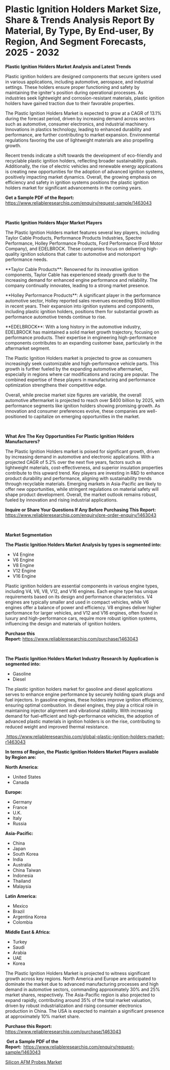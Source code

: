 <p><h1>Plastic Ignition Holders Market Size, Share & Trends Analysis Report By Material, By Type, By End-user, By Region, And Segment Forecasts, 2025 - 2032</h1></p><p><strong>Plastic Ignition Holders Market Analysis and Latest Trends</strong></p>
<p><p>Plastic ignition holders are designed components that secure igniters used in various applications, including automotive, aerospace, and industrial settings. These holders ensure proper functioning and safety by maintaining the igniter's position during operational processes. As industries seek lightweight and corrosion-resistant materials, plastic ignition holders have gained traction due to their favorable properties.</p><p>The Plastic Ignition Holders Market is expected to grow at a CAGR of 13.1% during the forecast period, driven by increasing demand across sectors such as automotive, consumer electronics, and industrial machinery. Innovations in plastics technology, leading to enhanced durability and performance, are further contributing to market expansion. Environmental regulations favoring the use of lightweight materials are also propelling growth.</p><p>Recent trends indicate a shift towards the development of eco-friendly and recyclable plastic ignition holders, reflecting broader sustainability goals. Additionally, the rise of electric vehicles and renewable energy applications is creating new opportunities for the adoption of advanced ignition systems, positively impacting market dynamics. Overall, the growing emphasis on efficiency and safety in ignition systems positions the plastic ignition holders market for significant advancements in the coming years.</p></p>
<p><strong>Get a Sample PDF of the Report:&nbsp;</strong> <a href="https://www.reliableresearchiq.com/enquiry/request-sample/1463043?utm_campaign=2232&utm_medium=2&utm_source=Github&utm_content=ia&utm_term=13022025&utm_id=plastic-ignition-holders">https://www.reliableresearchiq.com/enquiry/request-sample/1463043</a></p>
<p>&nbsp;</p>
<p><strong>Plastic Ignition Holders Major Market Players</strong></p>
<p><p>The Plastic Ignition Holders market features several key players, including Taylor Cable Products, Performance Products Industries, Spectre Performance, Holley Performance Products, Ford Performance (Ford Motor Company), and EDELBROCK. These companies focus on delivering high-quality ignition solutions that cater to automotive and motorsport performance needs.</p><p>**Taylor Cable Products**: Renowned for its innovative ignition components, Taylor Cable has experienced steady growth due to the increasing demand for enhanced engine performance and reliability. The company continually innovates, leading to a strong market presence.</p><p>**Holley Performance Products**: A significant player in the performance automotive sector, Holley reported sales revenues exceeding $500 million in recent years. Their expansion into ignition systems and components, including plastic ignition holders, positions them for substantial growth as performance automotive trends continue to rise.</p><p>**EDELBROCK**: With a long history in the automotive industry, EDELBROCK has maintained a solid market growth trajectory, focusing on performance products. Their expertise in engineering high-performance components contributes to an expanding customer base, particularly in the aftermarket segment.</p><p>The Plastic Ignition Holders market is projected to grow as consumers increasingly seek customizable and high-performance vehicle parts. This growth is further fueled by the expanding automotive aftermarket, especially in regions where car modifications and racing are popular. The combined expertise of these players in manufacturing and performance optimization strengthens their competitive edge.</p><p>Overall, while precise market size figures are variable, the overall automotive aftermarket is projected to reach over $400 billion by 2025, with performance segments like ignition holders showing promising growth. As innovation and consumer preferences evolve, these companies are well-positioned to capitalize on emerging opportunities in the market.</p></p>
<p>&nbsp;</p>
<p><strong>What Are The Key Opportunities For Plastic Ignition Holders Manufacturers?</strong></p>
<p><p>The Plastic Ignition Holders market is poised for significant growth, driven by increasing demand in automotive and electronic applications. With a projected CAGR of 5.2% over the next five years, factors such as lightweight materials, cost-effectiveness, and superior insulation properties contribute to this upward trend. Key players are investing in R&D to enhance product durability and performance, aligning with sustainability trends through recyclable materials. Emerging markets in Asia-Pacific are likely to offer new opportunities, while stringent regulations on material safety will shape product development. Overall, the market outlook remains robust, fueled by innovation and rising industrial applications.</p></p>
<p><strong>Inquire or Share Your Questions If Any Before Purchasing This Report:</strong> <a href="https://www.reliableresearchiq.com/enquiry/pre-order-enquiry/1463043?utm_campaign=2232&utm_medium=2&utm_source=Github&utm_content=ia&utm_term=13022025&utm_id=plastic-ignition-holders">https://www.reliableresearchiq.com/enquiry/pre-order-enquiry/1463043</a></p>
<p>&nbsp;</p>
<p><strong>Market Segmentation</strong></p>
<p><strong>The Plastic Ignition Holders Market Analysis by types is segmented into:</strong></p>
<p><ul><li>V4 Engine</li><li>V6 Engine</li><li>V8 Engine</li><li>V12 Engine</li><li>V16 Engine</li></ul></p>
<p><p>Plastic ignition holders are essential components in various engine types, including V4, V6, V8, V12, and V16 engines. Each engine type has unique requirements based on its design and performance characteristics. V4 engines are typically smaller and used in compact vehicles, while V6 engines offer a balance of power and efficiency. V8 engines deliver higher performance for larger vehicles, and V12 and V16 engines, often found in luxury and high-performance cars, require more robust ignition systems, influencing the design and materials of ignition holders.</p></p>
<p><strong>Purchase this Report:&nbsp;</strong><a href="https://www.reliableresearchiq.com/purchase/1463043?utm_campaign=2232&utm_medium=2&utm_source=Github&utm_content=ia&utm_term=13022025&utm_id=plastic-ignition-holders">https://www.reliableresearchiq.com/purchase/1463043</a></p>
<p>&nbsp;</p>
<p><strong>The Plastic Ignition Holders Market Industry Research by Application is segmented into:</strong></p>
<p><ul><li>Gasoline</li><li>Diesel</li></ul></p>
<p><p>The plastic ignition holders market for gasoline and diesel applications serves to enhance engine performance by securely holding spark plugs and fuel injectors. In gasoline engines, these holders improve ignition efficiency, ensuring optimal combustion. In diesel engines, they play a critical role in maintaining injector alignment and vibrational stability. With increasing demand for fuel-efficient and high-performance vehicles, the adoption of advanced plastic materials in ignition holders is on the rise, contributing to reduced weight and improved thermal resistance.</p></p>
<p><a href="https://www.reliableresearchiq.com/global-plastic-ignition-holders-market-r1463043?utm_campaign=2232&utm_medium=2&utm_source=Github&utm_content=ia&utm_term=13022025&utm_id=plastic-ignition-holders">&nbsp;https://www.reliableresearchiq.com/global-plastic-ignition-holders-market-r1463043</a></p>
<p><strong>In terms of Region, the Plastic Ignition Holders Market Players available by Region are:</strong></p>
<p>
    <p> <strong> North America: </strong>
        <ul>
            <li>United States</li>
            <li>Canada</li>
        </ul>
        </p> 
    <p> <strong> Europe: </strong>
        <ul>
            <li>Germany</li>
            <li>France</li>
            <li>U.K.</li>
            <li>Italy</li>
            <li>Russia</li>
        </ul>
        </p> 
    <p> <strong> Asia-Pacific: </strong>
        <ul>
            <li>China</li>
            <li>Japan</li>
            <li>South Korea</li>
            <li>India</li>
            <li>Australia</li>
            <li>China Taiwan</li>
            <li>Indonesia</li>
            <li>Thailand</li>
            <li>Malaysia</li>
        </ul>
        </p> 
    <p> <strong> Latin America: </strong>
        <ul>
            <li>Mexico</li>
            <li>Brazil</li>
            <li>Argentina Korea</li>
            <li>Colombia</li>
        </ul>
        </p> 
    <p> <strong> Middle East & Africa: </strong>
        <ul>
            <li>Turkey</li>
            <li>Saudi</li>
            <li>Arabia</li>
            <li>UAE</li>
            <li>Korea</li>
        </ul>
    </p>
    </p>
<p><p>The Plastic Ignition Holders Market is projected to witness significant growth across key regions. North America and Europe are anticipated to dominate the market due to advanced manufacturing processes and high demand in automotive sectors, commanding approximately 30% and 25% market shares, respectively. The Asia-Pacific region is also projected to expand rapidly, contributing around 35% of the total market valuation, driven by robust industrialization and rising consumer electronics production in China. The USA is expected to maintain a significant presence at approximately 10% market share.</p></p>
<p><strong>Purchase this Report: </strong><a href="https://www.reliableresearchiq.com/purchase/1463043?utm_campaign=2232&utm_medium=2&utm_source=Github&utm_content=ia&utm_term=13022025&utm_id=plastic-ignition-holders">https://www.reliableresearchiq.com/purchase/1463043</a></p>
<p>&nbsp;<strong>Get a Sample PDF of the Report:&nbsp;&nbsp;</strong><a href="https://www.reliableresearchiq.com/enquiry/request-sample/1463043?utm_campaign=2232&utm_medium=2&utm_source=Github&utm_content=ia&utm_term=13022025&utm_id=plastic-ignition-holders">https://www.reliableresearchiq.com/enquiry/request-sample/1463043</a></p>
<p><strong></strong></p>
<p><p><a href="https://github.com/kbollin866/Market-Research-Report-List-1/blob/main/silicon-afm-probes-market.md?utm_campaign=2232&utm_medium=2&utm_source=Github&utm_content=ia&utm_term=13022025&utm_id=plastic-ignition-holders">Silicon AFM Probes Market</a></p></p>